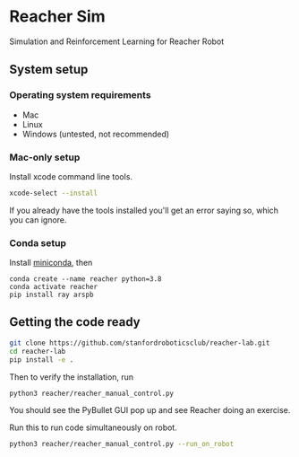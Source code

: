 # Reacher Sim
Simulation and Reinforcement Learning for Reacher Robot

## System setup
### Operating system requirements
* Mac
* Linux
* Windows (untested, not recommended)

### Mac-only setup
Install xcode command line tools.
```bash
xcode-select --install
```
If you already have the tools installed you'll get an error saying so, which you can ignore.

### Conda setup
Install [miniconda](https://docs.conda.io/en/latest/miniconda.html), then
```
conda create --name reacher python=3.8
conda activate reacher
pip install ray arspb
```

## Getting the code ready
```bash
git clone https://github.com/stanfordroboticsclub/reacher-lab.git
cd reacher-lab
pip install -e .
```
Then to verify the installation, run
```bash
python3 reacher/reacher_manual_control.py
```
You should see the PyBullet GUI pop up and see Reacher doing an exercise.

Run this to run code simultaneously on robot. 
```bash
python3 reacher/reacher_manual_control.py --run_on_robot
```
<br/>